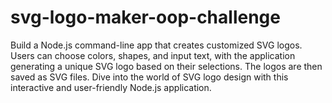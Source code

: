# svg-logo-maker-oop-challenge
Build a Node.js command-line app that creates customized SVG logos. Users can choose colors, shapes, and input text, with the application generating a unique SVG logo based on their selections. The logos are then saved as SVG files. Dive into the world of SVG logo design with this interactive and user-friendly Node.js application.
